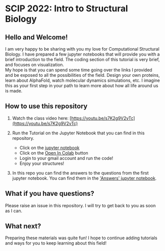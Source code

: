 # SCIP 2022: Intro to Structural Biology 

## Hello and Welcome! 

I am very happy to be sharing with you my love for Computational Structural Biology. 
I have prepared a few jupyter notebooks that will provide you with a brief introduction to the field. 
The coding section of this tutorial is very brief, and focuses on visualization.  
My hope is that you can spend some time going over the links I provided and be exposed to all the possibilities of the field. 
Design your own proteins, learn about AlphaFold, watch molecular dynamics simulations, etc. 
I imagine this as your first step in your path to learn more about how all life around us is made. 


## How to use this repository 

1. Watch the class video here: [https://youtu.be/s7K2g9V2vTc](https://youtu.be/s7K2g9V2vTc)
2. Run the Tutorial on the Jupyter Notebook that you can find in this repository. 
   - Click on the [jupyter notebook](https://github.com/fatipardo/SBioSCIP2022/blob/main/SCIP2022_SBio_NGLview.ipynb) 
   - Click on the [Open In Colab](https://colab.research.google.com/assets/colab-badge.svg) button
   - Login to your gmail account and run the code!
   - Enjoy your structures!

3. In this repo you can find the answers to the questions from the first jupyter notebook. You can find them in the ['Answers' jupyter notebook](https://github.com/fatipardo/SBioSCIP2022/blob/main/SCIP2022_ANSWERS.ipynb). 


## What if you have questions? 

Please raise an issue in this repository. I will try to get back to you as soon as I can. 

## What next?

Preparing these materials was quite fun! I hope to continue adding tutorials and ways for you to keep learning about this field!

